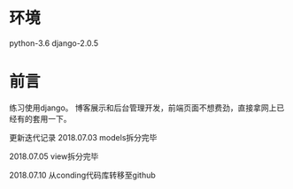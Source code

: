 # 环境
python-3.6
django-2.0.5
# 前言
练习使用django。
博客展示和后台管理开发，前端页面不想费劲，直接拿网上已经有的套用一下。

更新迭代记录
2018.07.03
models拆分完毕

2018.07.05
view拆分完毕

2018.07.10
从conding代码库转移至github

